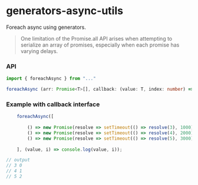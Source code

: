 # generators-async-utils
Foreach async using generators. 

> One limitation of the Promise.all API arises when attempting to serialize an array of promises, especially when each promise has varying delays.


### API

```ts
import { foreachAsync } from "..."

foreachAsync (arr: Promise<T>[], callback: (value: T, index: number) => void) : void

```

### Example with callback interface

```ts
    foreachAsync([
    
        () => new Promise(resolve => setTimeout(() => resolve(3), 1000)),
        () => new Promise(resolve => setTimeout(() => resolve(4), 2000)),
        () => new Promise(resolve => setTimeout(() => resolve(5), 3000))
    
    ], (value, i) => console.log(value, i));

// output
// 3 0
// 4 1
// 5 2
```
